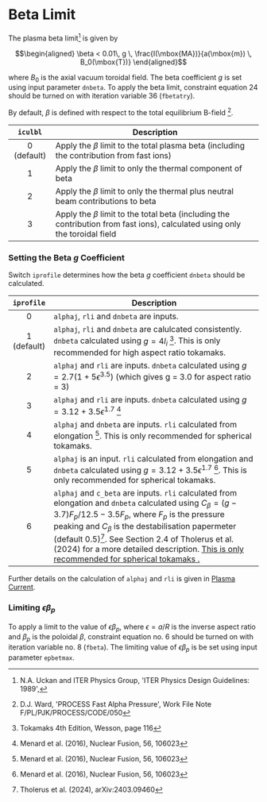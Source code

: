 # Beta Limit

The plasma beta limit[^1] is given by 

$$\begin{aligned}
\beta < 0.01\, g \, \frac{I(\mbox{MA})}{a(\mbox{m}) \, B_0(\mbox{T})}
\end{aligned}$$

where $B_0$ is the axial vacuum toroidal field. The beta
coefficient $g$ is set using input parameter `dnbeta`. To apply the beta limit, 
constraint equation 24 should be turned on with iteration variable 36
(`fbetatry`). 

By default, $\beta$ is defined with respect to the total equilibrium B-field [^2]. 

| `iculbl` | Description |
| :-: | - |
| 0 (default) | Apply the $\beta$ limit to the total plasma beta (including the contribution from fast ions) |
| 1 | Apply the $\beta$ limit to only the thermal component of beta |
| 2 | Apply the $\beta$ limit to only the thermal plus neutral beam contributions to beta |
| 3 | Apply the $\beta$ limit to the total beta (including the contribution from fast ions), calculated using only the toroidal field |

### Setting the Beta $g$ Coefficient

Switch `iprofile` determines how the beta $g$ coefficient `dnbeta` should 
be calculated.

| `iprofile` | Description |
| :-: | - |
| 0 | `alphaj`, `rli` and `dnbeta` are inputs. |
| 1 (default) | `alphaj`, `rli` and `dnbeta` are calulcated consistently. `dnbeta` calculated using $g=4l_i$ [^3].  This is only recommended for high aspect ratio tokamaks.|
| 2 | `alphaj` and `rli` are inputs. `dnbeta` calculated using $g=2.7(1+5\epsilon^{3.5})$ (which gives g = 3.0 for aspect ratio = 3) |
| 3 | `alphaj` and `rli` are inputs. `dnbeta` calculated using $g=3.12+3.5\epsilon^{1.7}$ [^4]|
| 4 | `alphaj` and `dnbeta` are inputs. `rli` calculated from elongation [^4]. This is only recommended for spherical tokamaks.|
| 5 | `alphaj` is an input.  `rli` calculated from elongation and `dnbeta` calculated using $g=3.12+3.5\epsilon^{1.7}$ [^4]. This is only recommended for spherical tokamaks.|
| 6 | `alphaj` and `c_beta` are inputs.  `rli` calculated from elongation and `dnbeta` calculated using $C_{\beta}=(g-3.7)F_p / 12.5-3.5F_p$, where $F_p$ is the pressure peaking and $C_{\beta}$ is the destabilisation papermeter (default 0.5)[^5]. See Section 2.4 of Tholerus et al. (2024) for a more detailed description.  <u> This is only recommended for spherical tokamaks <u>.|

Further details on the calculation of `alphaj` and `rli` is given in [Plasma Current](./plasma_current.md).

### Limiting $\epsilon\beta_p$

To apply a limit to the value of $\epsilon\beta_p$, where $\epsilon = a/R$ is
the inverse aspect ratio and $\beta_p$ is the poloidal $\beta$, constraint equation no. 6 should be 
turned on with iteration variable no. 8 (`fbeta`). The limiting value of $\epsilon\beta_p$ 
is be set using input parameter `epbetmax`.

[^1]: N.A. Uckan and ITER Physics Group, 'ITER Physics Design Guidelines: 1989',

[^2]: D.J. Ward, 'PROCESS Fast Alpha Pressure', Work File Note F/PL/PJK/PROCESS/CODE/050

[^3]: Tokamaks 4th Edition, Wesson, page 116

[^4]: Menard et al. (2016), Nuclear Fusion, 56, 106023

[^5]: Tholerus et al. (2024), arXiv:2403.09460
